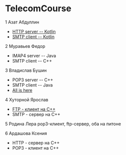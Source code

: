# TelecomCourse
1 Азат Абдуллин
* [HTTP server -- Kotlin](https://github.com/AbdullinAM/http_server_kotlin)
* [SMTP client -- Kotlin](https://github.com/AbdullinAM/smtp_client_kotlin.git)

2 Муравьев Федор
* IMAP4 server -- Java
* SMTP client -- C++

3 Владислав Бушин
* POP3 server -- C++
* SMTP client -- Java
* [All is here](https://github.com/wladez/Seti.git)

4 Хуторной Ярослав  
* [FTP - клиент на C++](https://github.com/KhutornoyYaroslav/TelecomCourse/blob/master/main.cpp)
* SMTP - сервер на C++

5 Родина Лера pop3-клиент, ftp-сервер, оба на питоне

6 Ардашова Ксения  
* HTTP - сервер на C++ 
* POP3 - клиент на C++
